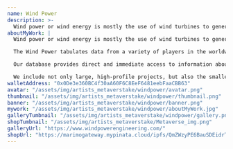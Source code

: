 ```yaml
---
name: Wind Power
description: >-
  Wind power or wind energy is mostly the use of wind turbines to generate electricity. Historically, wind power has been used in sails, windmills and windpumps. Wind power is a popular, sustainable, renewable energy source that has a much smaller impact on the environment than burning fossil fuels. Wind farms consist of many individual wind turbines, which are connected to the electric power transmission network.
aboutMyWork: |
  Wind power or wind energy is mostly the use of wind turbines to generate electricity. Historically, wind power has been used in sails, windmills and windpumps. Wind power is a popular, sustainable, renewable energy source that has a much smaller impact on the environment than burning fossil fuels. Wind farms consist of many individual wind turbines, which are connected to the electric power transmission network.The Wind Power is a comprehensive database of detailed raw statistics on the rapidly growing sphere of wind energy and its supporting markets.

  The Wind Power tabulates data from a variety of players in the worldwide industry — wind farm developers, operators and owners, turbine manufacturers, to name only a few — into useable figures available in Excel, Csv, Tsv, Shape, Kmz and Kml formats.

  Our database provides direct and immediate access to information about regions, countries, manufacturers, types and numbers of turbines, hub heights, MWs/GWs, developers, operators, owners, and commissioning dates.

  We include not only large, high-profile projects, but also the smaller, independent ones.
walletAddress: "0x0De3e360BC4f30aA60F6C8EeF6481eebFaaCBB63"
avatar: "/assets/img/artists_metaverstake/windpower/avatar.png"
thumbnail: "/assets/img/artists_metaverstake/windpower/thumbnail.png"
banner: "/assets/img/artists_metaverstake/windpower/banner.png"
mywork: "/assets/img/artists_metaverstake/windpower/aboutMyWork.jpg"
galleryTumbnail: "/assets/img/artists_metaverstake/windpower/gallery.png"
shopTumbnail: "/assets/img/artists_metaverstake/Metaverse_img.png"
galleryUrl: "https://www.windpowerengineering.com/"
shopUrl: "https://marimogateway.mypinata.cloud/ipfs/QmZWzyPE6BauSDEidrTjwvuJoxN83HkD8CjGZveRDoB6QD/"
---
```

